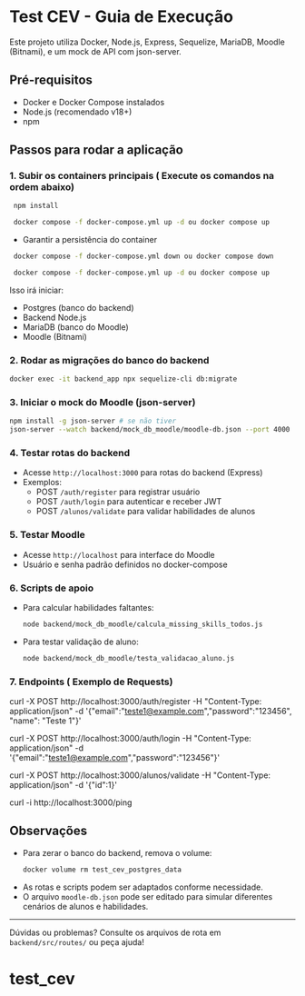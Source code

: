 # Test CEV - Guia de Execução

Este projeto utiliza Docker, Node.js, Express, Sequelize, MariaDB, Moodle (Bitnami), e um mock de API com json-server.

## Pré-requisitos
- Docker e Docker Compose instalados
- Node.js (recomendado v18+)
- npm

## Passos para rodar a aplicação

### 1. Subir os containers principais ( Execute os comandos na ordem abaixo)
```sh
 npm install 
```
```sh
 docker compose -f docker-compose.yml up -d ou docker compose up 
```
 - Garantir a persistência do container 
```sh
 docker compose -f docker-compose.yml down ou docker compose down 
```
```sh
 docker compose -f docker-compose.yml up -d ou docker compose up  
```

Isso irá iniciar:
- Postgres (banco do backend)
- Backend Node.js
- MariaDB (banco do Moodle)
- Moodle (Bitnami)

### 2. Rodar as migrações do banco do backend
```sh
docker exec -it backend_app npx sequelize-cli db:migrate
```

### 3. Iniciar o mock do Moodle (json-server)
```sh
npm install -g json-server # se não tiver
json-server --watch backend/mock_db_moodle/moodle-db.json --port 4000
```

### 4. Testar rotas do backend 
- Acesse `http://localhost:3000` para rotas do backend (Express)
- Exemplos:
	- POST `/auth/register` para registrar usuário
	- POST `/auth/login` para autenticar e receber JWT
	- POST `/alunos/validate` para validar habilidades de alunos

### 5. Testar Moodle
- Acesse `http://localhost` para interface do Moodle
- Usuário e senha padrão definidos no docker-compose

### 6. Scripts de apoio
- Para calcular habilidades faltantes:
	```sh
	node backend/mock_db_moodle/calcula_missing_skills_todos.js
	```
- Para testar validação de aluno:
	```sh
	node backend/mock_db_moodle/testa_validacao_aluno.js
	```
### 7. Endpoints ( Exemplo de Requests)

curl -X POST http://localhost:3000/auth/register -H "Content-Type: application/json" -d '{"email":"teste1@example.com","password":"123456", "name": "Teste 1"}'

curl -X POST http://localhost:3000/auth/login -H "Content-Type: application/json" -d '{"email":"teste1@example.com","password":"123456"}'

curl -X POST http://localhost:3000/alunos/validate -H "Content-Type: application/json" -d '{"id":1}'

curl -i http://localhost:3000/ping

## Observações
- Para zerar o banco do backend, remova o volume:
	```sh
	docker volume rm test_cev_postgres_data
	```
- As rotas e scripts podem ser adaptados conforme necessidade.
- O arquivo `moodle-db.json` pode ser editado para simular diferentes cenários de alunos e habilidades.

---
Dúvidas ou problemas? Consulte os arquivos de rota em `backend/src/routes/` ou peça ajuda!
# test_cev
